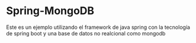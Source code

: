 # Spring-MongoDB
Este es un ejemplo utilizando el framework de java spring con la tecnología de spring boot y una base de datos no realcional como mongodb
